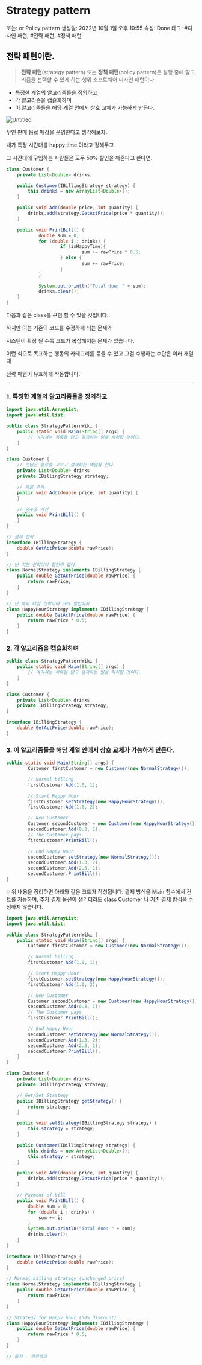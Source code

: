 # Strategy pattern

또는: or Policy pattern
생성일: 2022년 10월 1일 오후 10:55
속성: Done
태그: #디자인 패턴, #전략 패턴, #정책 패턴

## 전략 패턴이란.

> **전략 패턴**(strategy pattern) 또는 **정책 패턴**(policy pattern)은 실행 중에 알고리즘을 선택할 수 있게 하는 행위 소프트웨어 디자인 패턴이다.
> 
- 특정한 계열의 알고리즘들을 정의하고
- 각 알고리즘을 캡슐화하며
- 이 알고리즘들을 해당 계열 안에서 상호 교체가 가능하게 만든다.

![Untitled](Strategy%20pattern%20d411960d6a154afdaf98b2dfceb425b2/Untitled.png)

무인 판매 음료 매장을 운영한다고 생각해보자.

내가 특정 시간대를 happy time 이라고 정해두고 

그 시간대에 구입하는 사람들은 모두 50% 할인을 해준다고 한다면.

```java
class Customer {
	private List<Double> drinks;

	public Customer(IBillingStrategy strategy) {
		this.drinks = new ArrayList<Double>();
	}

	public void Add(double price, int quantity) {
		drinks.add(strategy.GetActPrice(price * quantity));
	}

	public void PrintBill() {
			double sum = 0;
			for (double i : drinks) {
					if (isHappyTime){
							sum += rawPrice * 0.5;
					} else {
							sum += rawPrice;
					}
			}
			
			System.out.println("Total due: " + sum);
			drinks.clear();
	}
}
```

다음과 같은 class를 구현 할 수 있을 것입니다. 

하지만 이는 기존의 코드를 수정하게 되는 문제와 

시스템이 확장 될 수록 코드가 복잡해지는 문제가 있습니다.

이런 식으로 목표하는 행동의 카테고리를 묶을 수 있고 그걸 수행하는 수단은 여러 개일 때

전략 패턴이 유효하게 작동합니다.

---

### 1. 특정한 계열의 알고리즘들을 정의하고

```java
import java.util.ArrayList;
import java.util.List;

public class StrategyPatternWiki {
	public static void Main(String[] args) {
		// 여기서는 목록을 담고 결제하는 일을 처리할 것이다.
	}
}

class Customer {
	// 손님은 음료를 고르고 결제하는 역할을 한다.
	private List<Double> drinks;
	private IBillingStrategy strategy;

	// 음료 추가
	public void Add(double price, int quantity) {
	}

	// 영수증 계산
	public void PrintBill() {
	}
}

// 결제 전략
interface IBillingStrategy {
	double GetActPrice(double rawPrice);
}

// 난 기본 전략이야 할인이 없어
class NormalStrategy implements IBillingStrategy {
	public double GetActPrice(double rawPrice) {
		return rawPrice;
	}
}

// 난 해피 타임 전략이야 50% 할인이지
class HappyHourStrategy implements IBillingStrategy {
	public double GetActPrice(double rawPrice) {
		return rawPrice * 0.5;
	}
}
```

### 2. 각 알고리즘을 캡슐화하며

```java
public class StrategyPatternWiki {
	public static void Main(String[] args) {
		// 여기서는 목록을 담고 결제하는 일을 처리할 것이다.
	}
}

class Customer {
	private List<Double> drinks;
	private IBillingStrategy strategy;
}

interface IBillingStrategy {
	double GetActPrice(double rawPrice);
}
```

### 3. 이 알고리즘들을 해당 계열 안에서 상호 교체가 가능하게 만든다.

```java
public static void Main(String[] args) {
		Customer firstCustomer = new Customer(new NormalStrategy());

		// Normal billing
		firstCustomer.Add(1.0, 1);

		// Start Happy Hour
		firstCustomer.setStrategy(new HappyHourStrategy());
		firstCustomer.Add(1.0, 2);

		// New Customer
		Customer secondCustomer = new Customer(new HappyHourStrategy());
		secondCustomer.Add(0.8, 1);
		// The Customer pays
		firstCustomer.PrintBill();

		// End Happy Hour
		secondCustomer.setStrategy(new NormalStrategy());
		secondCustomer.Add(1.3, 2);
		secondCustomer.Add(2.5, 1);
		secondCustomer.PrintBill();
}
```

<aside>
💡 위 내용을 정리하면 아래와 같은 코드가 작성됩니다.
결제 방식을 Main 함수에서 컨트롤 가능하며,
추가 결제 옵션이 생기더라도 class Customer 나 기존 결제 방식을 수정하지 않습니다.

</aside>

```java
import java.util.ArrayList;
import java.util.List;

public class StrategyPatternWiki {
	public static void Main(String[] args) {
		Customer firstCustomer = new Customer(new NormalStrategy());

		// Normal billing
		firstCustomer.Add(1.0, 1);

		// Start Happy Hour
		firstCustomer.setStrategy(new HappyHourStrategy());
		firstCustomer.Add(1.0, 2);

		// New Customer
		Customer secondCustomer = new Customer(new HappyHourStrategy());
		secondCustomer.Add(0.8, 1);
		// The Customer pays
		firstCustomer.PrintBill();

		// End Happy Hour
		secondCustomer.setStrategy(new NormalStrategy());
		secondCustomer.Add(1.3, 2);
		secondCustomer.Add(2.5, 1);
		secondCustomer.PrintBill();
	}
}

class Customer {
	private List<Double> drinks;
	private IBillingStrategy strategy;

	// Get/Set Strategy
	public IBillingStrategy getStrategy() {
		return strategy;
	}

	public void setStrategy(IBillingStrategy strategy) {
		this.strategy = strategy;
	}

	public Customer(IBillingStrategy strategy) {
		this.drinks = new ArrayList<Double>();
		this.strategy = strategy;
	}

	public void Add(double price, int quantity) {
		drinks.add(strategy.GetActPrice(price * quantity));
	}

	// Payment of bill
	public void PrintBill() {
		double sum = 0;
		for (double i : drinks) {
			sum += i;
		}
		System.out.println("Total due: " + sum);
		drinks.clear();
	}
}

interface IBillingStrategy {
	double GetActPrice(double rawPrice);
}

// Normal billing strategy (unchanged price)
class NormalStrategy implements IBillingStrategy {
	public double GetActPrice(double rawPrice) {
		return rawPrice;
	}
}

// Strategy for Happy hour (50% discount)
class HappyHourStrategy implements IBillingStrategy {
	public double GetActPrice(double rawPrice) {
		return rawPrice * 0.5;
	}
}

// 출처 - 위키백과
```